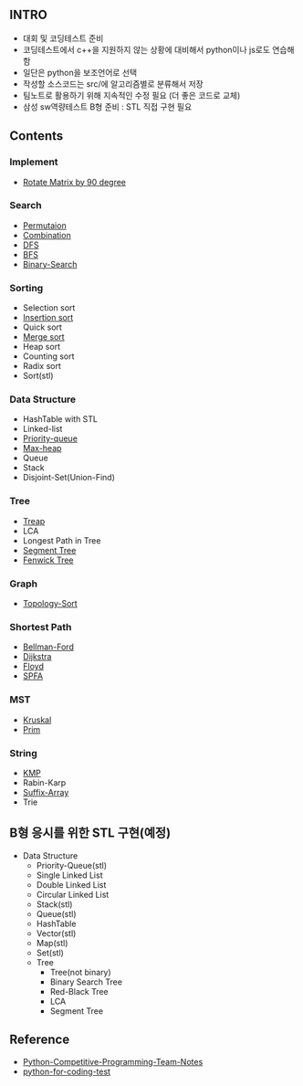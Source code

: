 ## INTRO

- 대회 및 코딩테스트 준비
- 코딩테스트에서 c++을 지원하지 않는 상황에 대비해서 python이나 js로도 연습해함
- 일단은 python을 보조언어로 선택
- 작성할 소스코드는 src/에 알고리즘별로 분류해서 저장
- 팀노트로 활용하기 위해 지속적인 수정 필요 (더 좋은 코드로 교체)
- 삼성 sw역량테스트 B형 준비 : STL 직접 구현 필요

## Contents

### Implement

- [Rotate Matrix by 90 degree](/src/implement/rotate_matrix.cpp)

### Search

- [Permutaion](/src/Search/permutation.cpp)
- [Combination](/src/Search/combination.cpp)
- [DFS](/src/Search/dfs.cpp)
- [BFS](/src/Search/bfs.cpp)
- [Binary-Search](/src/Search/bs.cpp)

### Sorting

- Selection sort
- [Insertion sort](/src/Sorting/insertion.cpp)
- Quick sort
- [Merge sort](/src/Sorting/merge.cpp)
- Heap sort
- Counting sort
- Radix sort
- Sort(stl)

### Data Structure

- HashTable with STL
- Linked-list
- [Priority-queue](/src/Data_Structure/priority_queue.cpp)
- [Max-heap](/src/Data_Structure/Max_heap.cpp)
- Queue
- Stack
- Disjoint-Set(Union-Find)

### Tree

- [Treap](/src/Tree/Treap.cpp)
- LCA
- Longest Path in Tree
- [Segment Tree](/src/Tree/segmentTree.cpp)
- [Fenwick Tree](/src/Tree/fenwickTree.cpp)

### Graph

- [Topology-Sort](/src/Graph/TopologySort.cpp)

### Shortest Path

- [Bellman-Ford](/src/Shortest_Path/Bellman_Ford.cpp)
- [Dijkstra](/src/Shortest_Path/Dijkstra.cpp)
- [Floyd](/src/Shortest_Path/Floyd.cpp)
- [SPFA](/src/Shortest_Path/SPFA.cpp)

### MST

- [Kruskal](/src/MST/Kruskal.cpp)
- [Prim](/src/MST/Prim.cpp)

### String

- [KMP](/src/String/kmp.cpp)
- Rabin-Karp
- [Suffix-Array](/src/String/suffixArray.cpp)
- Trie

## B형 응시를 위한 STL 구현(예정)

- Data Structure
  - Priority-Queue(stl)
  - Single Linked List
  - Double Linked List
  - Circular Linked List
  - Stack(stl)
  - Queue(stl)
  - HashTable
  - Vector(stl)
  - Map(stl)
  - Set(stl)
  - Tree
    - Tree(not binary)
    - Binary Search Tree
    - Red-Black Tree
    - LCA
    - Segment Tree

## Reference

- [Python-Competitive-Programming-Team-Notes](https://github.com/ndb796/Python-Competitive-Programming-Team-Notes)
- [python-for-coding-test](https://github.com/ndb796/python-for-coding-test)
